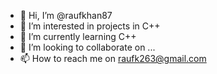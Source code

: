 - 👋 Hi, I’m @raufkhan87
- 👀 I’m interested in projects in C++ 
- 🌱 I’m currently learning C++
- 💞️ I’m looking to collaborate on ...
- 📫 How to reach me on raufk263@gmail.com

<!---
raufkhan87/raufkhan87 is a ✨ special ✨ repository because its `README.md` (this file) appears on your GitHub profile.
You can click the Preview link to take a look at your changes.
--->
